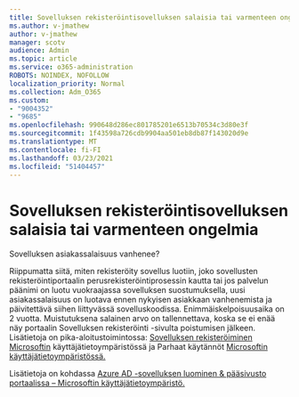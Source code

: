```yaml
---
title: Sovelluksen rekisteröintisovelluksen salaisia tai varmenteen ongelmia
ms.author: v-jmathew
author: v-jmathew
manager: scotv
audience: Admin
ms.topic: article
ms.service: o365-administration
ROBOTS: NOINDEX, NOFOLLOW
localization_priority: Normal
ms.collection: Adm_O365
ms.custom:
- "9004352"
- "9685"
ms.openlocfilehash: 990648d286ec801785201e6513b70534c3d80e3f
ms.sourcegitcommit: 1f43598a726cdb9904aa501eb8db87f143020d9e
ms.translationtype: MT
ms.contentlocale: fi-FI
ms.lasthandoff: 03/23/2021
ms.locfileid: "51404457"
---
```

# <a name="app-registration-client-secret-or-certificate-issues"></a>Sovelluksen rekisteröintisovelluksen salaisia tai varmenteen ongelmia

Sovelluksen asiakassalaisuus vanhenee?

Riippumatta siitä, miten rekisteröity sovellus luotiin, joko sovellusten rekisteröintiportaalin perusrekisteröintiprosessin kautta tai jos palvelun päänimi on luotu vuokraajassa sovelluksen suostumuksella, uusi asiakassalaisuus on luotava ennen nykyisen asiakkaan vanhenemista ja päivitettävä siihen liittyvässä sovelluskoodissa. Enimmäiskelpoisuusaika on 2 vuotta. Muistutuksena salainen arvo on tallennettava, koska se ei enää näy portaalin Sovelluksen rekisteröinti -sivulta poistumisen jälkeen. Lisätietoja on pika-aloitustoimintossa: [Sovelluksen rekisteröiminen Microsoftin](https://docs.microsoft.com/azure/active-directory/develop/quickstart-register-app) käyttäjätietoympäristössä ja Parhaat käytännöt [Microsoftin käyttäjätietoympäristössä.](https://docs.microsoft.com/azure/active-directory/develop/identity-platform-integration-checklist#security)

Lisätietoja on kohdassa [Azure AD -sovelluksen luominen & pääsivusto portaalissa – Microsoftin käyttäjätietoympäristö.](https://docs.microsoft.com/azure/active-directory/develop/howto-create-service-principal-portal)
